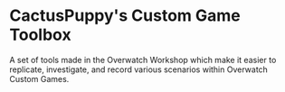 # CactusPuppy's Custom Game Toolbox
A set of tools made in the Overwatch Workshop which make it easier to replicate, investigate, and record various scenarios within Overwatch Custom Games.
